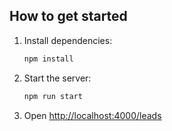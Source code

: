 ## How to get started

1. Install dependencies:
   ```sh
   npm install
   ```

2. Start the server:
   ```sh
   npm run start
   ```

3. Open [http://localhost:4000/leads](http://localhost:4000/leads)